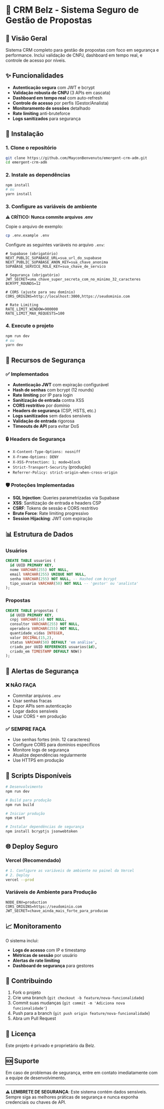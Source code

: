 # 🔐 CRM Belz - Sistema Seguro de Gestão de Propostas

## 🚀 Visão Geral

Sistema CRM completo para gestão de propostas com foco em segurança e performance. Inclui validação de CNPJ, dashboard em tempo real, e controle de acesso por níveis.

## ✨ Funcionalidades

- **Autenticação segura** com JWT e bcrypt
- **Validação robusta de CNPJ** (3 APIs em cascata)
- **Dashboard em tempo real** com auto-refresh
- **Controle de acesso** por perfis (Gestor/Analista)
- **Monitoramento de sessões** detalhado
- **Rate limiting** anti-bruteforce
- **Logs sanitizados** para segurança

## 🔧 Instalação

### 1. Clone o repositório
```bash
git clone https://github.com/MayconBenvenuto/emergent-crm-adm.git
cd emergent-crm-adm
```

### 2. Instale as dependências
```bash
npm install
# ou
yarn install
```

### 3. Configure as variáveis de ambiente

**⚠️ CRÍTICO: Nunca commite arquivos .env**

Copie o arquivo de exemplo:
```bash
cp .env.example .env
```

Configure as seguintes variáveis no arquivo `.env`:

```env
# Supabase (obrigatório)
NEXT_PUBLIC_SUPABASE_URL=sua_url_do_supabase
NEXT_PUBLIC_SUPABASE_ANON_KEY=sua_chave_anonima
SUPABASE_SERVICE_ROLE_KEY=sua_chave_de_servico

# Segurança (obrigatório)
JWT_SECRET=uma_chave_super_secreta_com_no_minimo_32_caracteres
BCRYPT_ROUNDS=12

# CORS (ajuste para seu domínio)
CORS_ORIGINS=http://localhost:3000,https://seudominio.com

# Rate Limiting
RATE_LIMIT_WINDOW=900000
RATE_LIMIT_MAX_REQUESTS=100
```

### 4. Execute o projeto
```bash
npm run dev
# ou
yarn dev
```

## 🔐 Recursos de Segurança

### ✅ Implementados
- **Autenticação JWT** com expiração configurável
- **Hash de senhas** com bcrypt (12 rounds)
- **Rate limiting** por IP para login
- **Sanitização de entrada** contra XSS
- **CORS restritivo** por domínio
- **Headers de segurança** (CSP, HSTS, etc.)
- **Logs sanitizados** sem dados sensíveis
- **Validação de entrada** rigorosa
- **Timeouts de API** para evitar DoS

### 🔒 Headers de Segurança
- `X-Content-Type-Options: nosniff`
- `X-Frame-Options: DENY`
- `X-XSS-Protection: 1; mode=block`
- `Strict-Transport-Security` (produção)
- `Referrer-Policy: strict-origin-when-cross-origin`

### 🛡️ Proteções Implementadas
- **SQL Injection**: Queries parametrizadas via Supabase
- **XSS**: Sanitização de entrada e headers CSP
- **CSRF**: Tokens de sessão e CORS restritivo
- **Brute Force**: Rate limiting progressivo
- **Session Hijacking**: JWT com expiração

## 📊 Estrutura de Dados

### Usuários
```sql
CREATE TABLE usuarios (
  id UUID PRIMARY KEY,
  nome VARCHAR(255) NOT NULL,
  email VARCHAR(255) UNIQUE NOT NULL,
  senha VARCHAR(255) NOT NULL, -- Hashed com bcrypt
  tipo_usuario VARCHAR(50) NOT NULL -- 'gestor' ou 'analista'
);
```

### Propostas
```sql
CREATE TABLE propostas (
  id UUID PRIMARY KEY,
  cnpj VARCHAR(14) NOT NULL,
  consultor VARCHAR(255) NOT NULL,
  operadora VARCHAR(255) NOT NULL,
  quantidade_vidas INTEGER,
  valor DECIMAL(15,2),
  status VARCHAR(50) DEFAULT 'em análise',
  criado_por UUID REFERENCES usuarios(id),
  criado_em TIMESTAMP DEFAULT NOW()
);
```

## 🚨 Alertas de Segurança

### ❌ NÃO FAÇA
- Commitar arquivos `.env`
- Usar senhas fracas
- Expor APIs sem autenticação
- Logar dados sensíveis
- Usar CORS `*` em produção

### ✅ SEMPRE FAÇA
- Use senhas fortes (mín. 12 caracteres)
- Configure CORS para domínios específicos
- Monitore logs de segurança
- Atualize dependências regularmente
- Use HTTPS em produção

## 🔧 Scripts Disponíveis

```bash
# Desenvolvimento
npm run dev

# Build para produção
npm run build

# Iniciar produção
npm start

# Instalar dependências de segurança
npm install bcryptjs jsonwebtoken
```

## 🌐 Deploy Seguro

### Vercel (Recomendado)
```bash
# 1. Configure as variáveis de ambiente no painel da Vercel
# 2. Deploy
vercel --prod
```

### Variáveis de Ambiente para Produção
```env
NODE_ENV=production
CORS_ORIGINS=https://seudominio.com
JWT_SECRET=chave_ainda_mais_forte_para_producao
```

## 📈 Monitoramento

O sistema inclui:
- **Logs de acesso** com IP e timestamp
- **Métricas de sessão** por usuário
- **Alertas de rate limiting**
- **Dashboard de segurança** para gestores

## 🤝 Contribuindo

1. Fork o projeto
2. Crie uma branch (`git checkout -b feature/nova-funcionalidade`)
3. Commit suas mudanças (`git commit -m 'Adiciona nova funcionalidade'`)
4. Push para a branch (`git push origin feature/nova-funcionalidade`)
5. Abra um Pull Request

## 📄 Licença

Este projeto é privado e proprietário da Belz.

## 🆘 Suporte

Em caso de problemas de segurança, entre em contato imediatamente com a equipe de desenvolvimento.

---

**⚠️ LEMBRETE DE SEGURANÇA**: Este sistema contém dados sensíveis. Sempre siga as melhores práticas de segurança e nunca exponha credenciais ou chaves de API.
